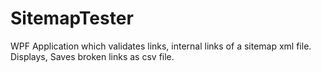 # SitemapTester
WPF Application which validates links, internal links of a sitemap xml file. Displays, Saves broken links as csv file.
